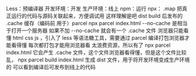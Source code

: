 Less：预编译器
开发环境：开发
生产环境：线上
npm：运行
npx：
.map 把真正运行的代码与源码关联起来，方便调试用 这样理解是吧
dist build 后发布的
.cache 缓存（编码前 用于）parcel
npx parcel index.html --no-cache 是相当于打开一个服务器
如果不加 --no-cache  就会有一个 .cache 文件
浏览器只能看懂 html css js ，引入了 less 等语法糖工具，需要通过 parcel 编译打包浏览器才能看得懂
每次都打包才能用浏览器看 太浪费资源，所以有了 npx parcel index.html 它会产生 .cache 文件，这个文件浏览器看得懂，但是这个文件比较乱， npx parcel build index.html 生成 dist 文件，用于将开发环境变成生产环境的 可以看到编译后可发布到线上的代码
